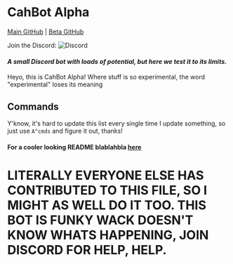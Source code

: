 # CahBot Alpha

[Main GitHub](http://github.com/2003cah/cahbot) |
[Beta GitHub](https://github.com/2003cah/cahbot-beta)    

Join the Discord: ![Discord](https://discordapp.com/api/guilds/252196054101917696/widget.png)  

#### ***A small Discord bot with loads of potential, but here we test it to its limits.***

Heyo, this is CahBot Alpha! Where stuff is so experimental, the word "experimental" loses its meaning

## Commands

Y'know, it's hard to update this list every single time I update something, so just use `A^cmds` and figure it out, thanks!

#### For a cooler looking README blablahbla [here](https://github.com/CahBots/cahbot/blob/master/README.md)

# LITERALLY EVERYONE ELSE HAS CONTRIBUTED TO THIS FILE, SO I MIGHT AS WELL DO IT TOO.  THIS BOT IS FUNKY WACK DOESN'T KNOW WHATS HAPPENING, JOIN DISCORD FOR HELP, HELP.
